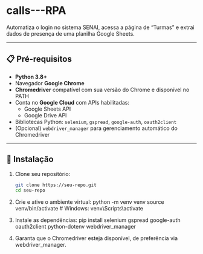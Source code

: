 # calls---RPA

Automatiza o login no sistema SENAI, acessa a página de “Turmas” e extrai dados de presença de uma planilha Google Sheets.

---

## 📋 Pré-requisitos

- **Python 3.8+**
- Navegador **Google Chrome**
- **Chromedriver** compatível com sua versão do Chrome e disponível no PATH
- Conta no **Google Cloud** com APIs habilitadas:
  - Google Sheets API
  - Google Drive API
- Bibliotecas Python: `selenium`, `gspread`, `google-auth`, `oauth2client`
- (Opcional) `webdriver_manager` para gerenciamento automático do Chromedriver

---

## 🧩 Instalação

1. Clone seu repositório:
   ```bash
   git clone https://seu-repo.git
   cd seu-repo
2. Crie e ative o ambiente virtual:
    python -m venv venv
    source venv/bin/activate   # Windows: venv\Scripts\activate
   
3. Instale as dependências:
   pip install selenium gspread google-auth oauth2client python-dotenv webdriver_manager

4. Garanta que o Chromedriver esteja disponível, de preferência via webdriver_manager.
   
